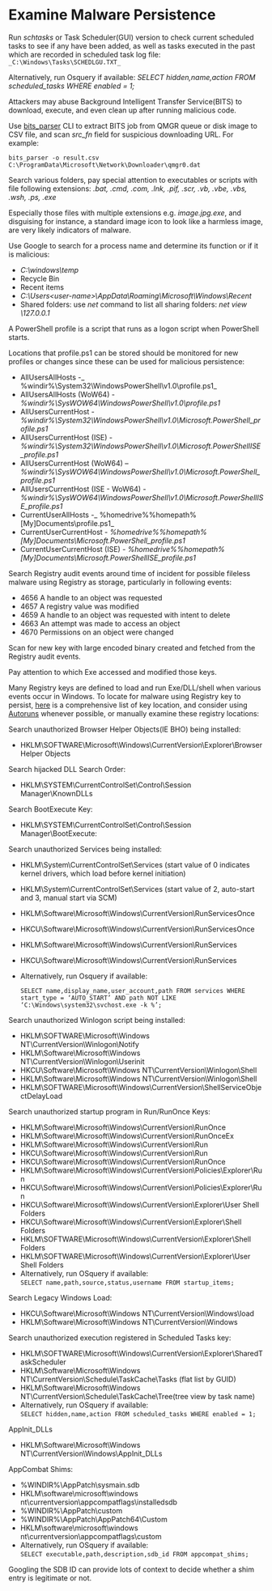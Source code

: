 # Examine Malware Persistence

Run _schtasks_ or Task Scheduler(GUI) version to check current scheduled tasks to see if any have been added, as well as tasks executed in the past which are recorded in scheduled task log file: `_C:\Windows\Tasks\SCHEDLGU.TXT_`

Alternatively, run Osquery if available: _SELECT hidden,name,action FROM scheduled_tasks WHERE enabled = 1;_

Attackers may abuse Background Intelligent Transfer Service(BITS) to download, execute, and even clean up after running malicious code.

Use [bits_parser](https://github.com/ANSSI-FR/bits_parser) CLI to extract BITS job from QMGR queue or disk image to CSV file, and scan _src_fn_ field for suspicious downloading URL. For example:

`bits_parser -o result.csv C:\ProgramData\Microsoft\Network\Downloader\qmgr0.dat`

Search various folders, pay special attention to executables or scripts with file following extensions: _.bat, .cmd, .com, .lnk, .pif, .scr, .vb, .vbe, .vbs, .wsh, .ps, .exe_

Especially those files with multiple extensions e.g. _image.jpg.exe_, and disguising for instance, a standard image icon to look like a harmless image, are very likely indicators of malware.

Use Google to search for a process name and determine its function or if it is malicious:

*   _C:\windows\temp_
*   Recycle Bin
*   Recent items
*   _C:\Users\<user-name>\AppData\Roaming\Microsoft\Windows\Recent_ 
*   Shared folders: use _net_ command to list all sharing folders: _net view \\127.0.0.1_

A PowerShell profile is a script that runs as a logon script when PowerShell starts. 

Locations that profile.ps1 can be stored should be monitored for new profiles or changes since these can be used for malicious persistence:



*   AllUsersAllHosts -_ %windir%\System32\WindowsPowerShell\v1.0\profile.ps1_ 
*   AllUsersAllHosts (WoW64) - _%windir%\SysWOW64\WindowsPowerShell\v1.0\profile.ps1_ 
*   AllUsersCurrentHost - _%windir%\System32\WindowsPowerShell\v1.0\Microsoft.PowerShell_profile.ps1_ 
*   AllUsersCurrentHost (ISE) - _%windir%\System32\WindowsPowerShell\v1.0\Microsoft.PowerShellISE_profile.ps1_ 
*   AllUsersCurrentHost (WoW64) – _%windir%\SysWOW64\WindowsPowerShell\v1.0\Microsoft.PowerShell_profile.ps1_ 
*   AllUsersCurrentHost (ISE - WoW64) - _%windir%\SysWOW64\WindowsPowerShell\v1.0\Microsoft.PowerShellISE_profile.ps1_ 
*   CurrentUserAllHosts -_ %homedrive%%homepath%\[My]Documents\profile.ps1_ 
*   CurrentUserCurrentHost - _%homedrive%%homepath%\[My]Documents\Microsoft.PowerShell_profile.ps1_ 
*   CurrentUserCurrentHost (ISE) - _%homedrive%%homepath%\[My]Documents\Microsoft.PowerShellISE_profile.ps1_

Search Registry audit events around time of incident for possible fileless malware using Registry as storage, particularly in following events:



*   4656 A handle to an object was requested
*   4657 A registry value was modified
*   4659 A handle to an object was requested with intent to delete
*   4663 An attempt was made to access an object
*   4670 Permissions on an object were changed

Scan for new key with large encoded binary created and fetched from the Registry audit events.

Pay attention to which Exe accessed and modified those keys.

Many Registry keys are defined to load and run Exe/DLL/shell when various events occur in Windows. To locate for malware using Registry key to persist, [here](https://www.dropbox.com/s/rlzvhaaqrq9xyns/autoruns.txt?dl=0) is a comprehensive list of key location, and consider using [Autoruns](https://docs.microsoft.com/en-us/sysinternals/downloads/autoruns) whenever possible, or manually examine these registry locations:

Search unauthorized Browser Helper Objects(IE BHO) being installed:



*   HKLM\SOFTWARE\Microsoft\Windows\CurrentVersion\Explorer\Browser Helper Objects

Search hijacked DLL Search Order:



*   HKLM\SYSTEM\CurrentControlSet\Control\Session Manager\KnownDLLs

Search BootExecute Key:



*   HKLM\SYSTEM\CurrentControlSet\Control\Session Manager\BootExecute:

Search unauthorized Services being installed:



*   HKLM\System\CurrentControlSet\Services  (start value of 0 indicates kernel drivers, which load before kernel initiation)
*   HKLM\System\CurrentControlSet\Services (start value of 2, auto-start and 3, manual start via SCM)
*   HKLM\Software\Microsoft\Windows\CurrentVersion\RunServicesOnce
*   HKCU\Software\Microsoft\Windows\CurrentVersion\RunServicesOnce
*   HKLM\Software\Microsoft\Windows\CurrentVersion\RunServices
*   HKCU\Software\Microsoft\Windows\CurrentVersion\RunServices
*   Alternatively, run Osquery if available:

    `SELECT name,display_name,user_account,path FROM services WHERE start_type = ‘AUTO_START’ AND path NOT LIKE ‘C:\Windows\system32\svchost.exe -k %’;`


Search unauthorized Winlogon script being installed:



*   HKLM\SOFTWARE\Microsoft\Windows NT\CurrentVersion\Winlogon\Notify
*   HKLM\Software\Microsoft\Windows NT\CurrentVersion\Winlogon\Userinit
*   HKCU\Software\Microsoft\Windows NT\CurrentVersion\Winlogon\Shell
*   HKLM\Software\Microsoft\Windows NT\CurrentVersion\Winlogon\Shell
*   HKLM\SOFTWARE\Microsoft\Windows\CurrentVersion\ShellServiceObjectDelayLoad

Search unauthorized startup program in Run/RunOnce Keys:



*   HKLM\Software\Microsoft\Windows\CurrentVersion\RunOnce
*   HKLM\Software\Microsoft\Windows\CurrentVersion\RunOnceEx
*   HKLM\Software\Microsoft\Windows\CurrentVersion\Run
*   HKCU\Software\Microsoft\Windows\CurrentVersion\Run
*   HKCU\Software\Microsoft\Windows\CurrentVersion\RunOnce
*   HKLM\Software\Microsoft\Windows\CurrentVersion\Policies\Explorer\Run
*   HKCU\Software\Microsoft\Windows\CurrentVersion\Policies\Explorer\Run
*   HKCU\Software\Microsoft\Windows\CurrentVersion\Explorer\User Shell Folders
*   HKCU\Software\Microsoft\Windows\CurrentVersion\Explorer\Shell Folders
*   HKLM\SOFTWARE\Microsoft\Windows\CurrentVersion\Explorer\Shell Folders
*   HKLM\SOFTWARE\Microsoft\Windows\CurrentVersion\Explorer\User Shell Folders
*   Alternatively, run OSquery if available: \
`SELECT name,path,source,status,username FROM startup_items;`

Search Legacy Windows Load:



*   HKCU\Software\Microsoft\Windows NT\CurrentVersion\Windows\load
*   HKLM\Software\Microsoft\Windows NT\CurrentVersion\Windows

Search unauthorized execution registered in Scheduled Tasks key:



*   HKLM\SOFTWARE\Microsoft\Windows\CurrentVersion\Explorer\SharedTaskScheduler 
*   HKLM\Software\Microsoft\Windows NT\CurrentVersion\Schedule\TaskCache\Tasks (flat list by GUID)
*   HKLM\Software\Microsoft\Windows NT\CurrentVersion\Schedule\TaskCache\Tree(tree view by task name) 
*   Alternatively, run OSquery if available: \
`SELECT hidden,name,action FROM scheduled_tasks WHERE enabled = 1;`

AppInit_DLLs



*   HKLM\Software\Microsoft\Windows NT\CurrentVersion\Windows\\AppInit_DLLs

AppCombat Shims:



*   %WINDIR%\AppPatch\sysmain.sdb 
*   HKLM\software\microsoft\windows nt\currentversion\appcompatflags\installedsdb 
*   %WINDIR%\AppPatch\custom
*   %WINDIR%\AppPatch\AppPatch64\Custom
*   HKLM\software\microsoft\windows nt\currentversion\appcompatflags\custom
*   Alternatively, run OSquery if available: \
`SELECT executable,path,description,sdb_id FROM appcompat_shims;`

Googling the SDB ID can provide lots of context to decide whether a shim entry is legitimate or not.
